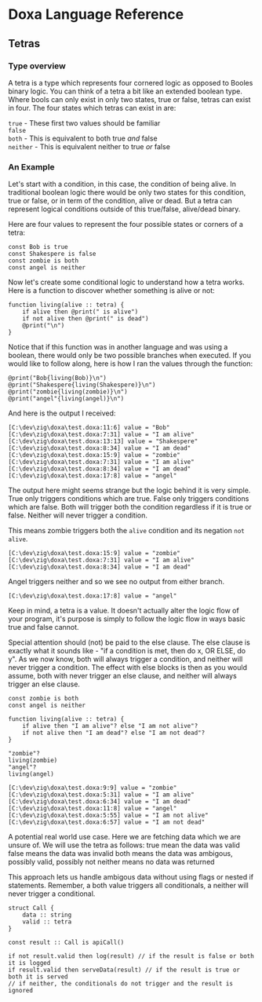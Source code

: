 # Doxa Language Reference

## Tetras

### Type overview

A tetra is a type which represents four cornered logic as opposed to Booles binary logic. You can think of a tetra a bit like an extended boolean type. Where bools can only exist in only two states, true or false, tetras can exist in four. The four states which tetras can exist in are:

`true` - These first two values should be familiar  
`false`  
`both` - This is equivalent to both true _and_ false  
`neither` - This is equivalent neither to true _or_ false

### An Example

Let's start with a condition, in this case, the condition of being alive. In traditional boolean logic there would be only two states for this condition, true or false, or in term of the condition, alive or dead. But a tetra can represent logical conditions outside of this true/false, alive/dead binary.

Here are four values to represent the four possible states or corners of a tetra:

```
const Bob is true
const Shakespere is false
const zombie is both
const angel is neither
```

Now let's create some conditional logic to understand how a tetra works. Here is a function to discover whether something is alive or not:

```
function living(alive :: tetra) {
    if alive then @print(" is alive")
    if not alive then @print(" is dead")
    @print("\n")
}
```

Notice that if this function was in another language and was using a boolean, there would only be two possible branches when executed. If you would like to follow along, here is how I ran the values through the function:

```
@print("Bob{living(Bob)}\n")
@print("Shakespere{living(Shakespere)}\n")
@print("zombie{living(zombie)}\n")
@print("angel"{living(angel)}\n")
```

And here is the output I received:

```
[C:\dev\zig\doxa\test.doxa:11:6] value = "Bob"
[C:\dev\zig\doxa\test.doxa:7:31] value = "I am alive"
[C:\dev\zig\doxa\test.doxa:13:13] value = "Shakespere"
[C:\dev\zig\doxa\test.doxa:8:34] value = "I am dead"
[C:\dev\zig\doxa\test.doxa:15:9] value = "zombie"
[C:\dev\zig\doxa\test.doxa:7:31] value = "I am alive"
[C:\dev\zig\doxa\test.doxa:8:34] value = "I am dead"
[C:\dev\zig\doxa\test.doxa:17:8] value = "angel"
```

The output here might seems strange but the logic behind it is very simple. True only triggers conditions which are true. False only triggers conditions which are false. Both will trigger both the condition regardless if it is true or false. Neither will never trigger a condition.

This means zombie triggers both the `alive` condition and its negation `not alive`.

```
[C:\dev\zig\doxa\test.doxa:15:9] value = "zombie"
[C:\dev\zig\doxa\test.doxa:7:31] value = "I am alive"
[C:\dev\zig\doxa\test.doxa:8:34] value = "I am dead"
```

Angel triggers neither and so we see no output from either branch.

```
[C:\dev\zig\doxa\test.doxa:17:8] value = "angel"
```

Keep in mind, a tetra is a value. It doesn't actually alter the logic flow of your program, it's purpose is simply to follow the logic flow in ways basic true and false cannot.

Special attention should (not) be paid to the else clause. The else clause is exactly what it sounds like - "if a condition is met, then do x, OR ELSE, do y". As we now know, both will always trigger a condition, and neither will never trigger a condition. The effect with else blocks is then as you would assume, both with never trigger an else clause, and neither will always trigger an else clause.

```
const zombie is both
const angel is neither

function living(alive :: tetra) {
    if alive then "I am alive"? else "I am not alive"?
    if not alive then "I am dead"? else "I am not dead"?
}

"zombie"?
living(zombie)
"angel"?
living(angel)
```

```
[C:\dev\zig\doxa\test.doxa:9:9] value = "zombie"
[C:\dev\zig\doxa\test.doxa:5:31] value = "I am alive"
[C:\dev\zig\doxa\test.doxa:6:34] value = "I am dead"
[C:\dev\zig\doxa\test.doxa:11:8] value = "angel"
[C:\dev\zig\doxa\test.doxa:5:55] value = "I am not alive"
[C:\dev\zig\doxa\test.doxa:6:57] value = "I am not dead"
```

A potential real world use case. Here we are fetching data which we are unsure of. We will use the tetra as follows: 
true mean the data was valid
false means the data was invalid
both means the data was ambigous, possibly valid, possibly not
neither means no data was returned

This approach lets us handle ambigous data without using flags or nested if statements. Remember, a both value triggers all conditionals, a neither will never trigger a conditional.

```
struct Call {
    data :: string
    valid :: tetra
}

const result :: Call is apiCall()

if not result.valid then log(result) // if the result is false or both it is logged 
if result.valid then serveData(result) // if the result is true or both it is served
// if neither, the conditionals do not trigger and the result is ignored
```
